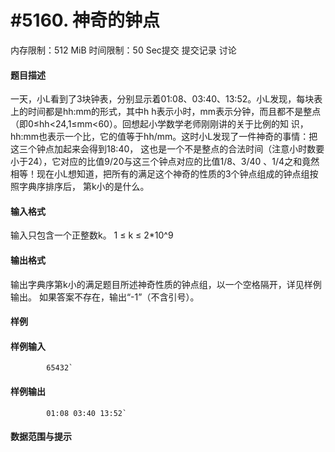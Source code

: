 
# #5160. 神奇的钟点
内存限制：512 MiB 时间限制：50 Sec提交 提交记录 讨论
#### 题目描述
一天，小L看到了3块钟表，分别显示着01:08、03:40、13:52。小L发现，每块表上的时间都是hh:mm的形式，其中h
h表示小时，mm表示分钟，而且都不是整点（即0≤hh<24,1≤mm<60）。回想起小学数学老师刚刚讲的关于比例的知
识，hh:mm也表示一个比，它的值等于hh/mm。这时小L发现了一件神奇的事情：把这三个钟点加起来会得到18:40，
这也是一个不是整点的合法时间（注意小时数要小于24），它对应的比值9/20与这三个钟点对应的比值1/8、3/40
、1/4之和竟然相等！现在小L想知道，把所有的满足这个神奇的性质的3个钟点组成的钟点组按照字典序排序后，
第k小的是什么。

#### 输入格式
输入只包含一个正整数k。
1 ≤ k ≤ 2*10^9

#### 输出格式
输出字典序第k小的满足题目所述神奇性质的钟点组，以一个空格隔开，详见样例输出。
如果答案不存在，输出“-1”（不含引号）。

#### 样例

#### 样例输入

			65432`
#### 样例输出

			01:08 03:40 13:52`
#### 数据范围与提示

